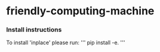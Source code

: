 # friendly-computing-machine

### Install instructions
To install 'inplace' please run:
'''
pip install -e.
'''
